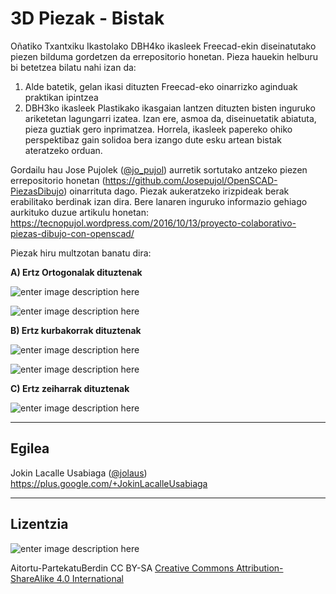 3D Piezak - Bistak
===================


Oñatiko Txantxiku Ikastolako DBH4ko ikasleek Freecad-ekin diseinatutako piezen bilduma gordetzen da errepositorio honetan. Pieza hauekin helburu bi betetzea bilatu nahi izan da:

 1. Alde batetik, gelan ikasi dituzten Freecad-eko oinarrizko aginduak praktikan ipintzea
 2. DBH3ko ikasleek Plastikako ikasgaian lantzen dituzten bisten inguruko ariketetan lagungarri izatea. Izan ere, asmoa da, diseinuetatik abiatuta, pieza guztiak gero inprimatzea. Horrela, ikasleek papereko ohiko perspektibaz gain solidoa bera izango dute esku artean bistak ateratzeko orduan.

Gordailu hau Jose Pujolek ([@jo_pujol](https://twitter.com/jo_pujol)) aurretik sortutako antzeko piezen errepositorio honetan (https://github.com/Josepujol/OpenSCAD-PiezasDibujo) oinarrituta dago. Piezak aukeratzeko irizpideak berak erabilitako berdinak izan dira. Bere lanaren inguruko informazio gehiago aurkituko duzue artikulu honetan: https://tecnopujol.wordpress.com/2016/10/13/proyecto-colaborativo-piezas-dibujo-con-openscad/

Piezak hiru multzotan banatu dira:

**A) Ertz Ortogonalak dituztenak**

![enter image description here](https://lh3.googleusercontent.com/HbNH52KNqh7VwteLx-79LeFutmLel73VibZoHqcC3_mWK61WP6g8dGcywoHhNgfHKzf5mx4Adg=s0 "Ortogonalak 01.png")

![enter image description here](https://lh3.googleusercontent.com/cg0KnpfbP8U2e9OLfk2GpbgnUs-kXIxHaqwuFgRSsItBfrX75iMxIZAolHJn6qY3ttWecq4vRQ=s0 "Ortogonalak 02.png")

**B) Ertz kurbakorrak dituztenak**

![enter image description here](https://lh3.googleusercontent.com/Lbu_fhnJ5MrElIk3IdrpOtJxy8nqtAL_e9iY-L28EZt13Dz1inS95hkLHN8HLZQM9bCEzPS9jA=s0 "Kurbakorrak 01.png")

![enter image description here](https://lh3.googleusercontent.com/2poijJPGlAq0twAhwvNrmP0paOjz7oCls-JETtOAied8CS9omIKaDZFu9F62NoHI1g6GFwowgg=s0 "Kurbakorrak 02.png")

**C) Ertz zeiharrak dituztenak**

![enter image description here](https://lh3.googleusercontent.com/iqByXlWQRNIA0X_j0262BA4DpL81n8fmnugLi3ETZAtA70pioUix0gkS-9VrbjREfDarv7cfgQ=s0 "Zehiarrak .png")

----------
Egilea
------
Jokin Lacalle Usabiaga ([@jolaus](https://twitter.com/jolaus))
https://plus.google.com/+JokinLacalleUsabiaga


----------
Lizentzia
---------
![enter image description here](https://licensebuttons.net/l/by-sa/3.0/88x31.png)

Aitortu-PartekatuBerdin
CC BY-SA
[Creative Commons Attribution-ShareAlike 4.0 International](https://creativecommons.org/licenses/by-sa/4.0/legalcode)


